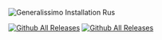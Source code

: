 ![Generalissimo Installation Rus](https://user-images.githubusercontent.com/78301641/111901237-cd809800-8a47-11eb-8fbe-ef6185dfb16c.png)

[![Github All Releases](https://img.shields.io/github/downloads/LUNKER88/cc-ra2-Generalissimoo/total.svg)](https://github.com/LUNKER88/cc-ra2-Generalissimoo/releases)
[![Github All Releases](https://img.shields.io/github/downloads/LUNKER88/cc-ra2-Generalissimoo/total.svg)](https://www.moddb.com/mods/cc-red-alert-2-generalissimo)
